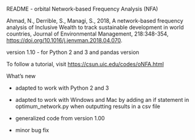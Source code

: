 README - orbital Network-based Frequency Analysis (NFA)

Ahmad, N., Derrible, S., Managi, S., 2018, A network-based frequency analysis of Inclusive Wealth to track sustainable development in world countries, Journal of Environmental Management, 218:348-354, https://doi.org/10.1016/j.jenvman.2018.04.070.

version 1.10 - for Python 2 and 3 and pandas version

To follow a tutorial, visit https://csun.uic.edu/codes/oNFA.html


What’s new

- adapted to work with Python 2 and 3

- adapted to work with Windows and Mac by adding an if statement in optimum_network.py when outputting results in a csv file

- generalized code from version 1.00

- minor bug fix
